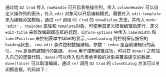 通过给 `D2 Crud` 传入 `rowHandle` 可开启表格操作列，传入 `columnHeader` 可以自定义操作列的表头，传入 `edit` 对象可以开启编辑模式，需要传入 `edit-template` 来为编辑添加模板，通过 `ref` 调用 `D2 Crud` 的 `showDialog` 方法，并传入 `mode: 'edit'` 、`rowIndex` 属性和 `template`对象，可使用自定义模板编辑指定行，定义 `edit-title` 来修改编辑模态框的标题，向`form-options` 中传入 `labelWidth` 和 `labelPosition` 来控制表单中label的显示, `saveLoading` 则控制保存按钮的loading状态， `row-edit` 事件控制数据编辑，参数： `index` 是当前编辑行的索引， `row` 是当前编辑行的数据， `done` 用于控制编辑成功，可以在 `done()` 之前加入自己的逻辑代码，`done()`可以传入包含表单字段的对象来覆盖提交的数据，`done(false)` 可以取消编辑，通过 `ref` 调用 `D2 Crud` 的 `closeDialog` 方法可以关闭模态框。代码如下：
